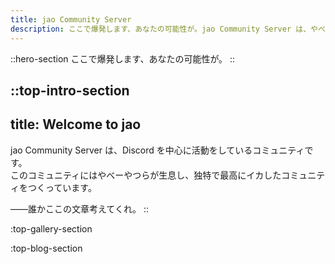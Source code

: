 ```yaml
---
title: jao Community Server
description: ここで爆発します、あなたの可能性が。jao Community Server は、やべーやつらが生息し独特で最高にイカしたコミュニティです。
---
```


::hero-section
ここで爆発します、あなたの可能性が。
::

::top-intro-section
---
title: Welcome to jao
---
jao Community Server は、Discord を中心に活動をしているコミュニティです。  
このコミュニティにはやべーやつらが生息し、独特で最高にイカしたコミュニティをつくっています。

――誰かここの文章考えてくれ。
::

:top-gallery-section

:top-blog-section
